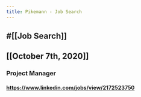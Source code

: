 ```yaml
---
title: Pikemann - Job Search
---
```


## #[[Job Search]]

## 

## [[October 7th, 2020]]
### Project Manager
#### https://www.linkedin.com/jobs/view/2172523750
